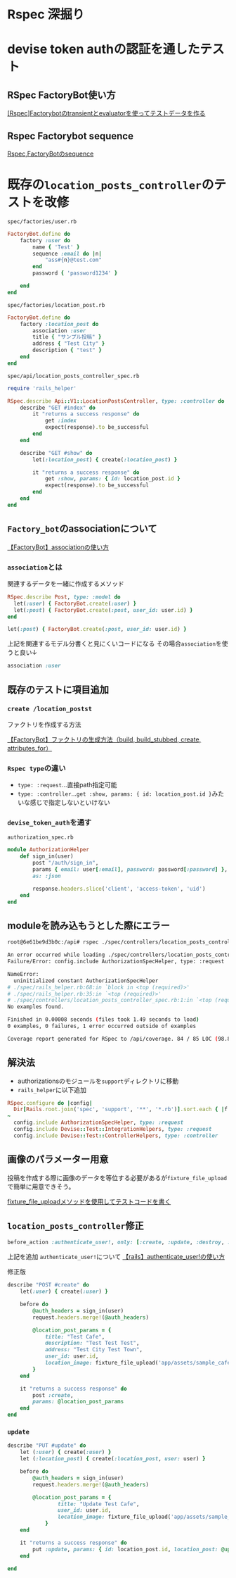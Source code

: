 # Rspec 深掘り

# devise token authの認証を通したテスト

## RSpec FactoryBot使い方
[[Rspec]Factorybotのtransientとevaluatorを使ってテストデータを作る](https://zenn.dev/groove_harbor/articles/ae07119d938cf2)

## Rspec Factorybot sequence
[Rspec,FactoryBotのsequence](https://qiita.com/9-michi-9/items/fa009d725dfeba56b22a)


# 既存の`location_posts_controller`のテストを改修

`spec/factories/user.rb`
```ruby
FactoryBot.define do
    factory :user do
        name { 'Test' }
        sequence :email do |n|
            "ass#{n}@test.com"
        end
        password { 'password1234' }

    end
end  
```

`spec/factories/location_post.rb`
```ruby
FactoryBot.define do
    factory :location_post do
        association :user
        title { "サンプル投稿" }
        address { "Test City" }
        description { "test" }
    end
end  
```

`spec/api/location_posts_controller_spec.rb`
```ruby
require 'rails_helper'

RSpec.describe Api::V1::LocationPostsController, type: :controller do
    describe "GET #index" do
        it "returns a success response" do
            get :index
            expect(response).to be_successful
        end
    end

    describe "GET #show" do
        let(:location_post) { create(:location_post) }

        it "returns a success response" do
            get :show, params: { id: location_post.id }
            expect(response).to be_successful
        end
    end
end
```

## `Factory_bot`のassociationについて
[【FactoryBot】associationの使い方](https://qiita.com/Ryoga_aoym/items/741c57e266a9d811a2d4)

### `association`とは
関連するデータを一緒に作成するメソッド

```ruby
RSpec.describe Post, type: :model do
  let(:user) { FactoryBot.create(:user) }
  let(:post) { FactoryBot.create(:post, user_id: user.id) }
end
```

```ruby
let(:post) { FactoryBot.create(:post, user_id: user.id) }
```
上記を関連するモデル分書くと見にくいコードになる
その場合`association`を使うと良い↓
```ruby
association :user
```

## 既存のテストに項目追加

### `create /location_postst`

ファクトリを作成する方法

[【FactoryBot】ファクトリの生成方法（build, build_stubbed, create, attributes_for）](https://qiita.com/taki_21/items/82356e1f6db328771fb9)

### `Rspec type`の違い
- `type: :request`...直接path指定可能
- `type: :controller`...`get :show, params: { id: location_post.id }`みたいな感じで指定しないといけない

### `devise_token_auth`を通す
`authorization_spec.rb`

```ruby
module AuthorizationHelper
    def sign_in(user)
        post "/auth/sign_in",
        params { email: user[:email], password: password[:password] },
        as: :json

        response.headers.slice('client', 'access-token', 'uid')
    end
end
```

## moduleを読み込もうとした際にエラー

```bash
root@6e61be9d3b0c:/api# rspec ./spec/controllers/location_posts_controller_spec.rb

An error occurred while loading ./spec/controllers/location_posts_controller_spec.rb.
Failure/Error: config.include AuthorizationSpecHelper, type: :request

NameError:
  uninitialized constant AuthorizationSpecHelper
# ./spec/rails_helper.rb:68:in `block in <top (required)>'
# ./spec/rails_helper.rb:35:in `<top (required)>'
# ./spec/controllers/location_posts_controller_spec.rb:1:in `<top (required)>'
No examples found.

Finished in 0.00008 seconds (files took 1.49 seconds to load)
0 examples, 0 failures, 1 error occurred outside of examples

Coverage report generated for RSpec to /api/coverage. 84 / 85 LOC (98.82%) covered.
```

## 解決法
- authorizationsのモジュールを`support`ディレクトリに移動
- `rails_helper`に以下追加
```ruby
RSpec.configure do |config|
  Dir[Rails.root.join('spec', 'support', '**', '*.rb')].sort.each { |f| require f }
~
  config.include AuthorizationSpecHelper, type: :request
  config.include Devise::Test::IntegrationHelpers, type: :request
  config.include Devise::Test::ControllerHelpers, type: :controller
```

## 画像のパラメーター用意

投稿を作成する際に画像のデータを等位する必要があるが`fixture_file_upload`で簡単に用意できそう。

[fixture_file_uploadメソッドを使用してテストコードを書く](https://qiita.com/orange159159/items/f32b4c364071b1f43cb2)


## `location_posts_controller`修正
```ruby
before_action :authenticate_user!, only: [:create, :update, :destroy, :get_users_posts]
```
上記を追加
`authenticate_user!`について
[【rails】authenticate_user!の使い方](https://qiita.com/gogotakataka1234/items/c7d5c0b3d8953216259e)

修正版
```ruby
describe "POST #create" do
    let(:user) { create(:user) }

    before do
        @auth_headers = sign_in(user)
        request.headers.merge!(@auth_headers)

        @location_post_params = {
            title: "Test Cafe",
            description: "Test Test Test",
            address: "Test City Test Town",
            user_id: user.id,
            location_image: fixture_file_upload('app/assets/sample_cafe_0.png')
        } 
    end

    it "returns a success response" do
        post :create,
        params: @location_post_params
    end
end
```

### `update`
```ruby
describe "PUT #update" do
    let (:user) { create(:user) }
    let (:location_post) { create(:location_post, user: user) }

    before do
        @auth_headers = sign_in(user)
        request.headers.merge!(@auth_headers)

        @location_post_params = {
                title: "Update Test Cafe",
                user_id: user.id,
                location_image: fixture_file_upload('app/assets/sample_cafe_0.png')
            }
    end

    it "returns a success response" do
        put :update, params: { id: location_post.id, location_post: @update_params }
    end

end
```
